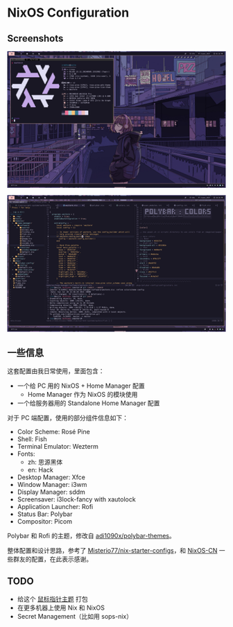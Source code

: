 # NixOS Configuration

## Screenshots

![Desktop](_img/desktop1.jpg)

![Vim](_img/desktop2.jpg)

## 一些信息

这套配置由我日常使用，里面包含：

- 一个给 PC 用的 NixOS + Home Manager 配置
  - Home Manager 作为 NixOS 的模块使用
- 一个给服务器用的 Standalone Home Manager 配置

对于 PC 端配置，使用的部分组件信息如下：

- Color Scheme: Rosé Pine
- Shell: Fish
- Terminal Emulator: Wezterm
- Fonts:
  - zh: 思源黑体
  - en: Hack
- Desktop Manager: Xfce
- Window Manager: i3wm
- Display Manager: sddm
- Screensaver: i3lock-fancy with xautolock
- Application Launcher: Rofi
- Status Bar: Polybar
- Compositor: Picom

Polybar 和 Rofi 的主题，修改自 [adi1090x/polybar-themes](https://github.com/adi1090x/polybar-themes)。

整体配置和设计思路，参考了 [Misterio77/nix-starter-configs](https://github.com/Misterio77/nix-starter-configs)，和 [NixOS-CN](https://github.com/nixos-cn/NixOS-CN-telegram) 一些群友的配置，在此表示感谢。

## TODO

- 给这个 [鼠标指针主题](https://www.xfce-look.org/p/2077667) 打包
- 在更多机器上使用 Nix 和 NixOS
- Secret Management（比如用 sops-nix）
